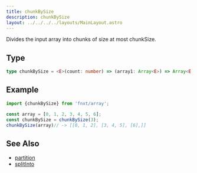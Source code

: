 ```yaml
---
title: chunkBySize
description: chunkBySize
layout: ../../../../layouts/MainLayout.astro
---
```


Divides the input array into chunks of size at most chunkSize.

## Type

```ts
type chunkBySize = <E>(count: number) => (array1: Array<E>) => Array<E[]>
```

## Example

```ts
import {chunkBySize} from 'fnxt/array';

const array = [0, 1, 2, 3, 4, 5, 6];
const chunkBySize = chunkBySize(3);
chunkBySize(array)// -> [[0, 1, 2], [3, 4, 5], [6],]]
```

## See Also

- [partition](../partition)
- [splitInto](../splitInto)
